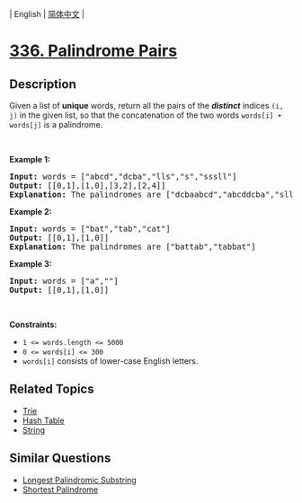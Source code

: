 
| English | [简体中文](README.md) |

# [336. Palindrome Pairs](https://leetcode-cn.com/problems/palindrome-pairs/)

## Description

<p>Given a list of <b>unique</b> words, return all the pairs of the&nbsp;<b><i>distinct</i></b> indices <code>(i, j)</code> in the given list, so that the concatenation of the two words&nbsp;<code>words[i] + words[j]</code> is a palindrome.</p>

<p>&nbsp;</p>
<p><strong>Example 1:</strong></p>

<pre>
<strong>Input:</strong> words = [&quot;abcd&quot;,&quot;dcba&quot;,&quot;lls&quot;,&quot;s&quot;,&quot;sssll&quot;]
<strong>Output:</strong> [[0,1],[1,0],[3,2],[2,4]]
<strong>Explanation:</strong> The palindromes are [&quot;dcbaabcd&quot;,&quot;abcddcba&quot;,&quot;slls&quot;,&quot;llssssll&quot;]
</pre>

<p><strong>Example 2:</strong></p>

<pre>
<strong>Input:</strong> words = [&quot;bat&quot;,&quot;tab&quot;,&quot;cat&quot;]
<strong>Output:</strong> [[0,1],[1,0]]
<strong>Explanation:</strong> The palindromes are [&quot;battab&quot;,&quot;tabbat&quot;]
</pre>

<p><strong>Example 3:</strong></p>

<pre>
<strong>Input:</strong> words = [&quot;a&quot;,&quot;&quot;]
<strong>Output:</strong> [[0,1],[1,0]]
</pre>

<p>&nbsp;</p>
<p><strong>Constraints:</strong></p>

<ul>
	<li><code>1 &lt;= words.length &lt;= 5000</code></li>
	<li><code>0 &lt;= words[i] &lt;= 300</code></li>
	<li><code>words[i]</code> consists of lower-case English letters.</li>
</ul>


## Related Topics

- [Trie](https://leetcode-cn.com/tag/trie)
- [Hash Table](https://leetcode-cn.com/tag/hash-table)
- [String](https://leetcode-cn.com/tag/string)

## Similar Questions

- [Longest Palindromic Substring](../longest-palindromic-substring/README_EN.md)
- [Shortest Palindrome](../shortest-palindrome/README_EN.md)
